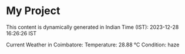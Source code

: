 # My Project

This content is dynamically generated in Indian Time (IST): 2023-12-28 16:26:26 IST


Current Weather in Coimbatore:
Temperature: 28.88 °C
Condition: haze
